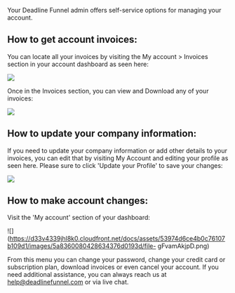 Your Deadline Funnel admin offers self-service options for managing your
account.

## How to get account invoices:

You can locate all your invoices by visiting the My account > Invoices section
in your account dashboard as seen here:

![](https://d33v4339jhl8k0.cloudfront.net/docs/assets/53974d6ce4b0c76107b109d1/images/5a821ba70428634376d00d9b/file-M9gep33LIj.png)

Once in the Invoices section, you can view and Download any of your invoices:

![](https://d33v4339jhl8k0.cloudfront.net/docs/assets/53974d6ce4b0c76107b109d1/images/5a835e732c7d3a4a419916c9/file-2tLQJYGimY.png)

## How to update your company information:

If you need to update your company information or add other details to your
invoices, you can edit that by visiting My Account and editing your profile as
seen here. Please sure to click 'Update your Profile' to save your changes:

![](https://d33v4339jhl8k0.cloudfront.net/docs/assets/53974d6ce4b0c76107b109d1/images/5a835fa52c7d3a4a419916d0/file-7H5CeonrYp.png)

## How to make account changes:

Visit the 'My account' section of your dashboard:

![](https://d33v4339jhl8k0.cloudfront.net/docs/assets/53974d6ce4b0c76107b109d1/images/5a8360080428634376d0193d/file-
gFvamAkjpD.png)

From this menu you can change your password, change your credit card or
subscription plan, download invoices or even cancel your account. If you need
additional assistance, you can always reach us at
[help@deadlinefunnel.com](mailto:mailto:help@deadlinefunnel.com) or via live
chat.

